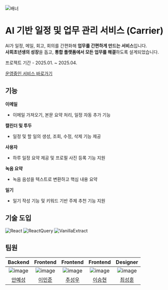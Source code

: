![배너](https://i.postimg.cc/XJ9tJbBT/Carrier.png)

# AI 기반 일정 및 업무 관리 서비스 (Carrier)

AI가 일정, 메일, 회고, 회의를 간편화해 **업무를 간편하게 만드는 서비스**입니다.  
**사회초년생의 성장**을 돕고, **통합 플랫폼에서 모든 업무를 해결**하도록 설계되었습니다.

프로젝트 기간 - 2025.01. ~ 2025.04.

[운영중인 서비스 바로가기](https://www.jing5s.kro.kr)

## 기능

**이메일**

- 이메일 가져오기, 본문 요약 처리, 일정 자동 추가 기능

**캘린더 및 투두**

- 일정 및 할 일의 생성, 조회, 수정, 삭제 기능 제공

**사용자**

- 하루 일정 요약 제공 및 프로필 사진 등록 기능 지원

**녹음 요약**

- 녹음 음성을 텍스트로 변환하고 핵심 내용 요약

**일기**

- 일기 작성 기능 및 키워드 기반 주제 추천 기능 지원

## 기술 도입

![React](https://img.shields.io/badge/React-18.3.1-007396?logo=React)
![ReactQuery](https://img.shields.io/badge/ReactQuery-5.64.2-DD676D?logo=reactquery)
![VanillaExtract](https://img.shields.io/badge/VanillaExtract-DE7BA3?logo=vanillaextract)

## 팀원

|                             Backend                             |                            Frontend                             |                            Frontend                             |                            Frontend                            |                            Designer                             |
| :-------------------------------------------------------------: | :-------------------------------------------------------------: | :-------------------------------------------------------------: | :------------------------------------------------------------: | :-------------------------------------------------------------: |
| ![image](https://avatars.githubusercontent.com/u/127452485?v=4) | ![image](https://avatars.githubusercontent.com/u/127070837?v=4) | ![image](https://avatars.githubusercontent.com/u/126847458?v=4) | ![image](https://avatars.githubusercontent.com/u/82251632?v=4) | ![image](https://avatars.githubusercontent.com/u/119480957?v=4) |
|               [안예성](https://github.com/anys34)               |              [이민준](https://github.com/MinjuN07)              |            [추성우](https://github.com/chooseongwoo)            |              [이승현](https://github.com/Jamkris)              |            [최성훈](https://github.com/seonghoon07)             |
